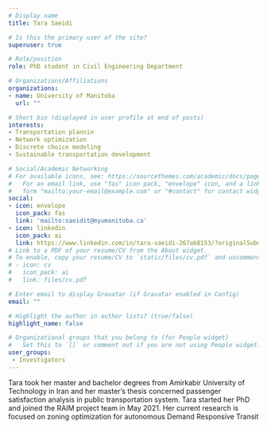 ```yaml
---
# Display name
title: Tara Saeidi

# Is this the primary user of the site?
superuser: true

# Role/position
role: PhD student in Civil Engineering Department

# Organizations/Affiliations
organizations:
- name: University of Manitoba
  url: ""

# Short bio (displayed in user profile at end of posts)
interests:
- Transportation plannin
- Network optimization
- Discrete choice modeling
- Sustainable transportation development

# Social/Academic Networking
# For available icons, see: https://sourcethemes.com/academic/docs/page-builder/#icons
#   For an email link, use "fas" icon pack, "envelope" icon, and a link in the
#   form "mailto:your-email@example.com" or "#contact" for contact widget.
social:
- icon: envelope
  icon_pack: fas
  link: 'mailto:saeidit@myumanitoba.ca'
- icon: linkedin
  icon_pack: ai
  link: https://www.linkedin.com/in/tara-saeidi-267ab8153/?originalSubdomain=ir
# Link to a PDF of your resume/CV from the About widget.
# To enable, copy your resume/CV to `static/files/cv.pdf` and uncomment the lines below.
# - icon: cv
#   icon_pack: ai
#   link: files/cv.pdf

# Enter email to display Gravatar (if Gravatar enabled in Config)
email: ""

# Highlight the author in author lists? (true/false)
highlight_name: false

# Organizational groups that you belong to (for People widget)
#   Set this to `[]` or comment out if you are not using People widget.
user_groups:
 - Investigators
---
```

Tara took her master and bachelor degrees from Amirkabir University of Technology in Iran and her master’s thesis concerned passenger satisfaction analysis in public transportation system. Tara started her PhD and joined the RAIM project team in May 2021. Her current research is focused on zoning optimization for autonomous Demand Responsive Transit
